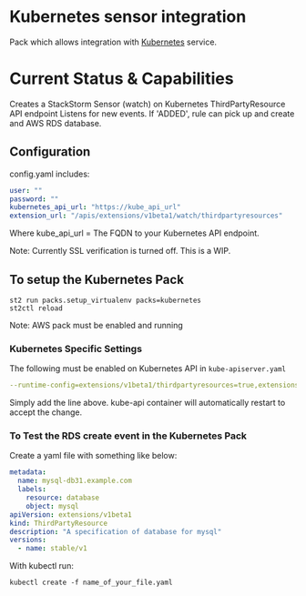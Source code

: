 # Kubernetes sensor integration

Pack which allows integration with [Kubernetes](https://kubernetes.io/) service.

# Current Status & Capabilities
Creates a StackStorm Sensor (watch) on Kubernetes ThirdPartyResource API endpoint
Listens for new events. If 'ADDED', rule can pick up and create and AWS RDS database.

## Configuration

config.yaml includes:
```yaml
user: ""
password: ""
kubernetes_api_url: "https://kube_api_url"
extension_url: "/apis/extensions/v1beta1/watch/thirdpartyresources"
```
Where kube_api_url = The FQDN to your Kubernetes API endpoint.

Note: Currently SSL verification is turned off. This is a WIP.

## To setup the Kubernetes Pack
```
st2 run packs.setup_virtualenv packs=kubernetes
st2ctl reload
```

Note: AWS pack must be enabled and running


### Kubernetes Specific Settings

The following must be enabled on Kubernetes API in ```kube-apiserver.yaml```

```yaml
--runtime-config=extensions/v1beta1/thirdpartyresources=true,extensions/v1beta1/deployments=true
```

Simply add the line above. kube-api container will automatically restart to accept the change.



### To Test the RDS create event in the Kubernetes Pack

Create a yaml file with something like below:

```yaml
metadata:
  name: mysql-db31.example.com
  labels:
    resource: database
    object: mysql
apiVersion: extensions/v1beta1
kind: ThirdPartyResource
description: "A specification of database for mysql"
versions:
  - name: stable/v1
```

With kubectl run:

```
kubectl create -f name_of_your_file.yaml
```
